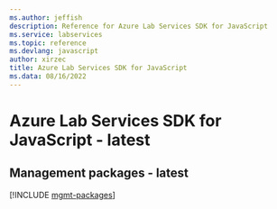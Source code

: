 ```yaml
---
ms.author: jeffish
description: Reference for Azure Lab Services SDK for JavaScript
ms.service: labservices
ms.topic: reference
ms.devlang: javascript
author: xirzec
title: Azure Lab Services SDK for JavaScript
ms.data: 08/16/2022
---
```

# Azure Lab Services SDK for JavaScript - latest

## Management packages - latest
[!INCLUDE [mgmt-packages](lab-services-mgmt-index.md)]